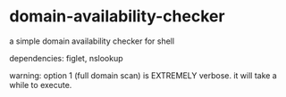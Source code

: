 # domain-availability-checker
a simple domain availability checker for shell

dependencies: figlet, nslookup

warning: option 1 (full domain scan) is EXTREMELY verbose. it will take a while to execute.
